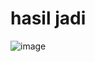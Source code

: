 <h1>
  hasil jadi
</h1>

![image](https://github.com/user-attachments/assets/ceff4314-3934-48e6-b494-c98d18be805d)
